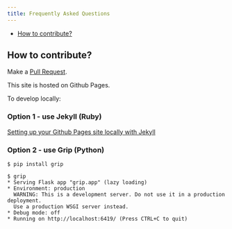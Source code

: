 ```yaml
---
title: Frequently Asked Questions
---
```


* [How to contribute?](#how-to-contribute)

## How to contribute?

Make a [Pull Request](https://github.com/nvk/wallets-recovery/pulls).

This site is hosted on Github Pages.

To develop locally:

### Option 1 - use Jekyll (Ruby)

[Setting up your Github Pages site locally with Jekyll](https://help.github.com/en/articles/setting-up-your-github-pages-site-locally-with-jekyll)

### Option 2 - use Grip (Python)

	$ pip install grip

	$ grip
	* Serving Flask app "grip.app" (lazy loading)
	* Environment: production
	  WARNING: This is a development server. Do not use it in a production deployment.
	  Use a production WSGI server instead.
	* Debug mode: off
	* Running on http://localhost:6419/ (Press CTRL+C to quit)
